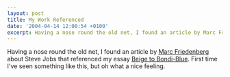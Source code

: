 ```yaml
---
layout: post
title: My Work Referenced
date: '2004-04-14 12:00:54 +0100'
excerpt: Having a nose round the old net, I found an article by Marc Friedenberg about Steve Jobs that referenced my essay Beige to Bondi-Blue. First time I've seen something like this, but oh what a nice feeling.
---
```

Having a nose round the old net, I found an article by [Marc Friedenberg][1] about Steve Jobs that referenced my essay [Beige to Bondi-Blue][2]. First time I've seen something like this, but oh what a nice feeling.

[1]: http://marcfriedenberg.com/
[2]: /articles/beige_to_bondiblue/
